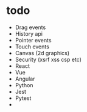 # todo

* Drag events
* History api
* Pointer events
* Touch events
* Canvas \(2d graphics\)
* Security \(xsrf xss csp etc\)
* React
* Vue
* Angular
* Python
* Jest
* Pytest
* 
